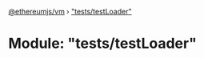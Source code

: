 [@ethereumjs/vm](../README.md) › ["tests/testLoader"](_tests_testloader_.md)

# Module: "tests/testLoader"


